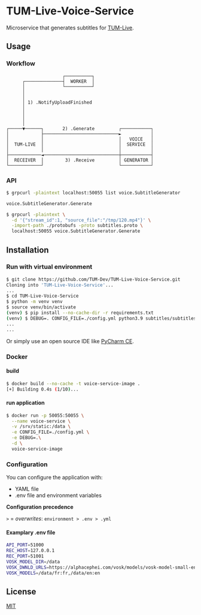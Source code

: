 # TUM-Live-Voice-Service

Microservice that generates subtitles for [TUM-Live](https://live.rbg.tum.de).

## Usage

### Workflow

```
                     ┌──────────┐
      ┌──────────────┤  WORKER  │
      │              └──────────┘
      │
      │
      │ 1) .NotifyUploadFinished
      │
      │
      │
      │
┌─────▼──────┐       2) .Generate         ┌───────────┐
│            ├────────────────────────────►           │
│            │                            │   VOICE   │
│  TUM-LIVE  │                            │  SERVICE  │
│            │                            │           │
├────────────◄────────────────────────────┼───────────┤
│  RECEIVER  │        3) .Receive         │ GENERATOR │
└────────────┘                            └───────────┘
```

### API

```bash
$ grpcurl -plaintext localhost:50055 list voice.SubtitleGenerator

voice.SubtitleGenerator.Generate
```

```bash
$ grpcurl -plaintext \
  -d '{"stream_id":1, "source_file":"/tmp/120.mp4"}' \
  -import-path ./protobufs -proto subtitles.proto \
  localhost:50055 voice.SubtitleGenerator.Generate
```

## Installation

### Run with virtual environment

```bash 
$ git clone https://github.com/TUM-Dev/TUM-Live-Voice-Service.git
Cloning into 'TUM-Live-Voice-Service'...
...
$ cd TUM-Live-Voice-Service
$ python -m venv venv
$ source venv/bin/activate
(venv) $ pip install --no-cache-dir -r requirements.txt 
(venv) $ DEBUG=. CONFIG_FILE=./config.yml python3.9 subtitles/subtitles.py
...
...
```

Or simply use an open source IDE like [PyCharm CE](https://www.jetbrains.com/pycharm/).

### Docker

#### build

```bash
$ docker build --no-cache -t voice-service-image .
[+] Building 0.4s (1/10)...
```

#### run application

```bash
$ docker run -p 50055:50055 \
  --name voice-service \
  -v /srv/static:/data \
  -e CONFIG_FILE=./config.yml \
  -e DEBUG=.\
  -d \
  voice-service-image
```

### Configuration 

You can configure the application with: 
- YAML file 
- .env file and environment variables

**Configuration precedence** 

`>` = _overwrites_: `environment > .env > .yml`

#### Examplary .env file 

```bash
API_PORT=51000
REC_HOST=127.0.0.1
REC_PORT=51001
VOSK_MODEL_DIR=/data
VOSK_DWNLD_URLS=https://alphacephei.com/vosk/models/vosk-model-small-en-us-0.15.zip,https://alphacephei.com/vosk/models/vosk-model-small-de-0.15.zip
VOSK_MODELS=/data/fr:fr,/data/en:en
```

## License

[MIT](https://choosealicense.com/licenses/mit/)
